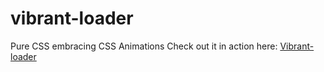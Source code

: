 # vibrant-loader
Pure CSS embracing CSS Animations
Check out it in action here: 
[Vibrant-loader](https://priya21101996.github.io/vibrant-loader/)
